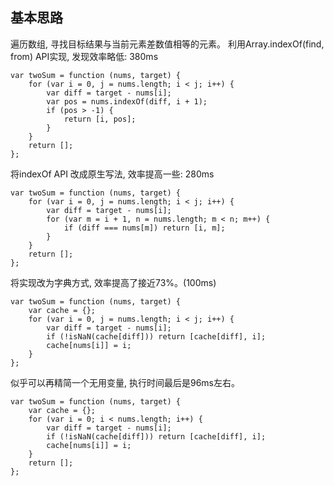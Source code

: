 ## 基本思路

遍历数组, 寻找目标结果与当前元素差数值相等的元素。
利用Array.indexOf(find, from) API实现, 发现效率略低: 380ms

```
var twoSum = function (nums, target) {
    for (var i = 0, j = nums.length; i < j; i++) {
        var diff = target - nums[i];
        var pos = nums.indexOf(diff, i + 1);
        if (pos > -1) {
            return [i, pos];
        }
    }
    return [];
};
```

将indexOf API 改成原生写法, 效率提高一些: 280ms

```
var twoSum = function (nums, target) {
    for (var i = 0, j = nums.length; i < j; i++) {
        var diff = target - nums[i];
        for (var m = i + 1, n = nums.length; m < n; m++) {
            if (diff === nums[m]) return [i, m];
        }
    }
    return [];
};
```

将实现改为字典方式, 效率提高了接近73%。(100ms)

```
var twoSum = function (nums, target) {
    var cache = {};
    for (var i = 0, j = nums.length; i < j; i++) {
        var diff = target - nums[i];
        if (!isNaN(cache[diff])) return [cache[diff], i];
        cache[nums[i]] = i;
    }
};
```

似乎可以再精简一个无用变量, 执行时间最后是96ms左右。

```
var twoSum = function (nums, target) {
    var cache = {};
    for (var i = 0; i < nums.length; i++) {
        var diff = target - nums[i];
        if (!isNaN(cache[diff])) return [cache[diff], i];
        cache[nums[i]] = i;
    }
    return [];
};
```
